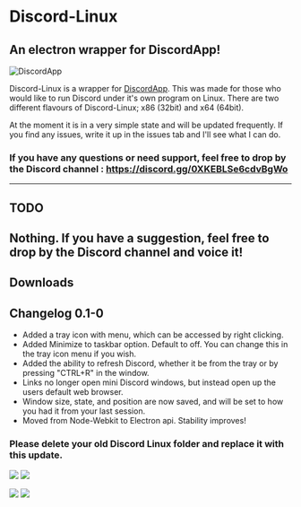 # Discord-Linux
## An electron wrapper for DiscordApp!

![DiscordApp](https://discordapp.com/assets/df21d1b0c082d8a3cce1c43b290614f9.png)

Discord-Linux is a wrapper for [DiscordApp](http://discordapp.com/). This was made for those who would like to run Discord under it's own program on Linux. There are two different flavours of Discord-Linux; x86 (32bit) and x64 (64bit).

At the moment it is in a very simple state and will be updated frequently. If you find any issues, write it up in the issues tab and I'll see what I can do. 


### If you have any questions or need support, feel free to drop by the Discord channel : https://discord.gg/0XKEBLSe6cdvBgWo
---

## TODO

**Nothing**. If you have a suggestion, feel free to drop by the Discord channel and voice it!
---

## Downloads

## Changelog 0.1-0
- Added a tray icon with menu, which can be accessed by right clicking.
- Added Minimize to taskbar option. Default to off. You can change this in the tray icon menu if you wish.
- Added the ability to refresh Discord, whether it be from the tray or by pressing "CTRL+R" in the window.
- Links no longer open mini Discord windows, but instead open up the users default web browser.
- Window size, state, and position are now saved, and will be set to how you had it from your last session.
- Moved from Node-Webkit to Electron api. Stability improves!

### Please delete your old Discord Linux folder and replace it with this update.


<a href="https://github.com/XNBlank/discord-linux/releases/download/x86-0.1.0/i386_discordlinux_0.1-0.deb"><img src="http://i.imgur.com/1AXUERm.png"></a> <a href="https://github.com/XNBlank/discord-linux/releases/download/x64-0.1.0/amd64_discordlinux_0.1-0.deb"><img src="http://i.imgur.com/mnREvcr.png"></a>

<a href="https://github.com/XNBlank/discord-linux/releases/download/x86-0.1.0/discord-linux-ia32.tar.gz"><img src="http://i.imgur.com/ffAMbEr.png"></a> <a href="https://github.com/XNBlank/discord-linux/releases/download/x64-0.1.0/discord-linux-x64.tar.gz"><img src="http://i.imgur.com/ZgjJZ2E.png"></a>
